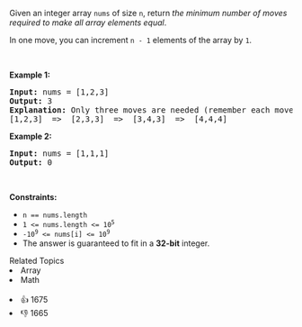 <p>Given an integer array <code>nums</code> of size <code>n</code>, return <em>the minimum number of moves required to make all array elements equal</em>.</p>

<p>In one move, you can increment <code>n - 1</code> elements of the array by <code>1</code>.</p>

<p>&nbsp;</p>
<p><strong>Example 1:</strong></p>

<pre>
<strong>Input:</strong> nums = [1,2,3]
<strong>Output:</strong> 3
<strong>Explanation:</strong> Only three moves are needed (remember each move increments two elements):
[1,2,3]  =&gt;  [2,3,3]  =&gt;  [3,4,3]  =&gt;  [4,4,4]
</pre>

<p><strong>Example 2:</strong></p>

<pre>
<strong>Input:</strong> nums = [1,1,1]
<strong>Output:</strong> 0
</pre>

<p>&nbsp;</p>
<p><strong>Constraints:</strong></p>

<ul>
	<li><code>n == nums.length</code></li>
	<li><code>1 &lt;= nums.length &lt;= 10<sup>5</sup></code></li>
	<li><code>-10<sup>9</sup> &lt;= nums[i] &lt;= 10<sup>9</sup></code></li>
	<li>The answer is guaranteed to fit in a <strong>32-bit</strong> integer.</li>
</ul>
<div><div>Related Topics</div><div><li>Array</li><li>Math</li></div></div><br><div><li>👍 1675</li><li>👎 1665</li></div>